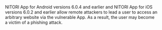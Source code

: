 NITORI App for Android versions 6.0.4 and earlier and NITORI App for iOS versions 6.0.2 and earlier allow remote attackers to lead a user to access an arbitrary website via the vulnerable App. As a result, the user may become a victim of a phishing attack.